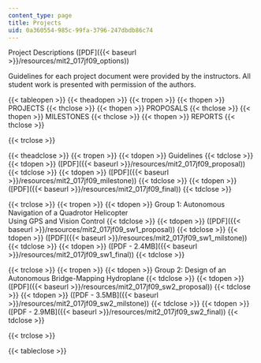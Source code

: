 ```yaml
---
content_type: page
title: Projects
uid: 0a360554-985c-99fa-3796-247dbdb86c74
---
```


Project Descriptions ([PDF]({{< baseurl >}}/resources/mit2_017jf09_options))

Guidelines for each project document were provided by the instructors. All student work is presented with permission of the authors.

{{< tableopen >}}
{{< theadopen >}}
{{< tropen >}}
{{< thopen >}}
PROJECTS
{{< thclose >}}
{{< thopen >}}
PROPOSALS
{{< thclose >}}
{{< thopen >}}
MILESTONES
{{< thclose >}}
{{< thopen >}}
REPORTS
{{< thclose >}}

{{< trclose >}}

{{< theadclose >}}
{{< tropen >}}
{{< tdopen >}}
Guidelines
{{< tdclose >}}
{{< tdopen >}}
([PDF]({{< baseurl >}}/resources/mit2_017jf09_proposal))
{{< tdclose >}}
{{< tdopen >}}
([PDF]({{< baseurl >}}/resources/mit2_017jf09_milestone))
{{< tdclose >}}
{{< tdopen >}}
([PDF]({{< baseurl >}}/resources/mit2_017jf09_final))
{{< tdclose >}}

{{< trclose >}}
{{< tropen >}}
{{< tdopen >}}
Group 1: Autonomous Navigation of a Quadrotor Helicopter  
Using GPS and Vision Control
{{< tdclose >}}
{{< tdopen >}}
([PDF]({{< baseurl >}}/resources/mit2_017jf09_sw1_proposal))
{{< tdclose >}}
{{< tdopen >}}
([PDF]({{< baseurl >}}/resources/mit2_017jf09_sw1_milstone))
{{< tdclose >}}
{{< tdopen >}}
([PDF - 2.4MB]({{< baseurl >}}/resources/mit2_017jf09_sw1_final))
{{< tdclose >}}

{{< trclose >}}
{{< tropen >}}
{{< tdopen >}}
Group 2: Design of an Autonomous Bridge-Mapping Hydroplane
{{< tdclose >}}
{{< tdopen >}}
([PDF]({{< baseurl >}}/resources/mit2_017jf09_sw2_proposal))
{{< tdclose >}}
{{< tdopen >}}
([PDF - 3.5MB]({{< baseurl >}}/resources/mit2_017jf09_sw2_milstone))
{{< tdclose >}}
{{< tdopen >}}
([PDF - 2.9MB]({{< baseurl >}}/resources/mit2_017jf09_sw2_final))
{{< tdclose >}}

{{< trclose >}}

{{< tableclose >}}